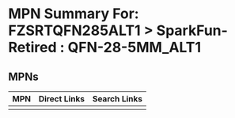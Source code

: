 



# MPN Summary For: FZSRTQFN285ALT1 > SparkFun-Retired : QFN-28-5MM_ALT1

## MPNs
  

|MPN|Direct Links|Search Links|
| :--- | :--- | :--- |
||||
